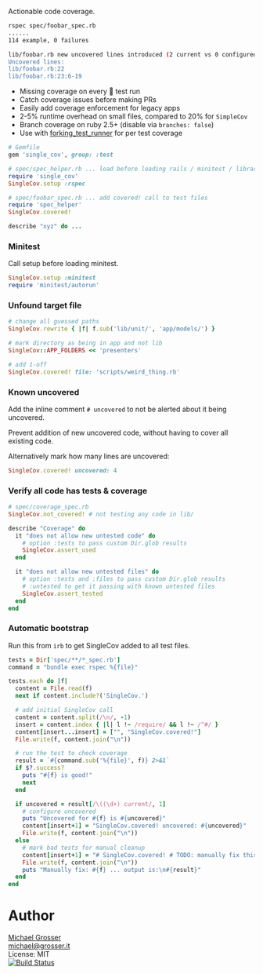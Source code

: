 Actionable code coverage.

```Bash
rspec spec/foobar_spec.rb
......
114 example, 0 failures

lib/foobar.rb new uncovered lines introduced (2 current vs 0 configured)",
Uncovered lines:
lib/foobar.rb:22
lib/foobar.rb:23:6-19
```

 - Missing coverage on every 💚 test run
 - Catch coverage issues before making PRs
 - Easily add coverage enforcement for legacy apps
 - 2-5% runtime overhead on small files, compared to 20% for `SimpleCov`
 - Branch coverage on ruby 2.5+ (disable via `branches: false`)
 - Use with [forking_test_runner](https://github.com/grosser/forking_test_runner) for per test coverage

```Ruby
# Gemfile
gem 'single_cov', group: :test

# spec/spec_helper.rb ... load before loading rails / minitest / libraries
require 'single_cov'
SingleCov.setup :rspec

# spec/foobar_spec.rb ... add covered! call to test files
require 'spec_helper'
SingleCov.covered!

describe "xyz" do ...
```

### Minitest

Call setup before loading minitest.

```Ruby
SingleCov.setup :minitest
require 'minitest/autorun'
```

### Unfound target file

```Ruby
# change all guessed paths
SingleCov.rewrite { |f| f.sub('lib/unit/', 'app/models/') }

# mark directory as being in app and not lib
SingleCov::APP_FOLDERS << 'presenters'

# add 1-off
SingleCov.covered! file: 'scripts/weird_thing.rb'
```

### Known uncovered

Add the inline comment `# uncovered` to not be alerted about it being uncovered.

Prevent addition of new uncovered code, without having to cover all existing code.

Alternatively mark how many lines are uncovered:

```Ruby
SingleCov.covered! uncovered: 4
```

### Verify all code has tests & coverage

```Ruby
# spec/coverage_spec.rb
SingleCov.not_covered! # not testing any code in lib/

describe "Coverage" do
  it "does not allow new untested code" do
    # option :tests to pass custom Dir.glob results
    SingleCov.assert_used
  end

  it "does not allow new untested files" do
    # option :tests and :files to pass custom Dir.glob results
    # :untested to get it passing with known untested files
    SingleCov.assert_tested
  end
end
```

### Automatic bootstrap

Run this from `irb` to get SingleCov added to all test files.

```Ruby
tests = Dir['spec/**/*_spec.rb']
command = "bundle exec rspec %{file}"

tests.each do |f|
  content = File.read(f)
  next if content.include?('SingleCov.')

  # add initial SingleCov call
  content = content.split(/\n/, -1)
  insert = content.index { |l| l !~ /require/ && l !~ /^#/ }
  content[insert...insert] = ["", "SingleCov.covered!"]
  File.write(f, content.join("\n"))

  # run the test to check coverage
  result = `#{command.sub('%{file}', f)} 2>&1`
  if $?.success?
    puts "#{f} is good!"
    next
  end

  if uncovered = result[/\((\d+) current/, 1]
    # configure uncovered
    puts "Uncovered for #{f} is #{uncovered}"
    content[insert+1] = "SingleCov.covered! uncovered: #{uncovered}"
    File.write(f, content.join("\n"))
  else
    # mark bad tests for manual cleanup
    content[insert+1] = "# SingleCov.covered! # TODO: manually fix this"
    File.write(f, content.join("\n"))
    puts "Manually fix: #{f} ... output is:\n#{result}"
  end
end
```

Author
======
[Michael Grosser](http://grosser.it)<br/>
michael@grosser.it<br/>
License: MIT<br/>
[![Build Status](https://travis-ci.org/grosser/single_cov.svg)](https://travis-ci.org/grosser/single_cov)
